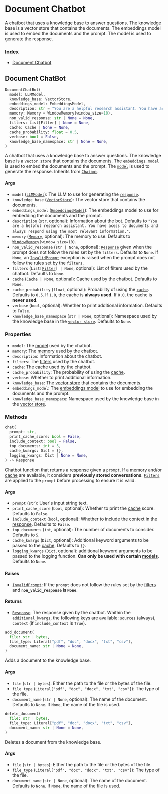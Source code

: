 # Document Chatbot

A chatbot that uses a knowledge base to answer questions. The knowledge base is a vector store that contains the documents. The embeddings model is used to embed the documents and the prompt. The model is used to generate the response.

### Index

- [Document Chatbot](#document-chatbot-1)

## Document ChatBot

```python
DocumentChatBot(
  model: LLMModel,
  knowledge_base: VectorStore,
  embeddings_model: EmbeddingsModel,
  description: str = "You are a helpful research assistant. You have access to documents and always respond using the most relevant information.",
  memory: Memory = WindowMemory(window_size=10),
  non_valid_response: str | None = None,
  filters: List[Filter] | None = None,
  cache: Cache | None = None,
  cache_probability: float = 0.5,
  verbose: bool = False,
  knowledge_base_namespace: str | None = None,
)
```

A chatbot that uses a knowledge base to answer questions. The knowledge base is a [`vector store`](../vectorStores.md) that contains the documents. The [`embeddings model`](../embeddings.md) is used to embed the documents and the prompt. The [`model`](../models.md) is used to generate the response. Inherits from [`Chatbot`](chatbot.md).

#### Args

- `model` ([`LLMModel`](../models.md)): The LLM to use for generating the [`response`]().
- `knowledge_base` ([`VectorStore`](../vectorStores.md)): The vector store that contains the documents.
- `embeddings_model` ([`EmbeddingsModel`](../embeddings.md)): The embeddings model to use for embedding the documents and the prompt.
- `description` (`str`, optional): Information about the bot. Defaults to `"You are a helpful research assistant. You have acess to documents and always respond using the most relevant information."`.
- `memory` ([`Memory`](../memory.md), optional): The memory to use. Defaults to [`WindowMemory`](../memory.md)`(window_size=10)`.
- `non_valid_response` (`str | None`, optional): [`Response`]() given when the prompt does not follow the rules set by the `filters`. Defaults to `None`. If `None`, an [`InvalidPrompt`]() exception is raised when the prompt does not follow the rules set by the `filters`.
- `filters` (`List[`[`Filter`]()`] | None`, optional): List of filters used by the chatbot. Defaults to `None`.
- `cache` ([`Cache`](../cache.md)` | None`, optional): Cache used by the chatbot. Defaults to `None`.
- `cache_probability` (`float`, optional): Probability of using the [`cache`](../cache.md). Defaults to `0.5`. If `1.0`, the cache is **always used**. If `0.0`, the cache is **never used**.
- `verbose` (`bool`, optional): Whether to print additional information. Defaults to `False`.
- `knowledge_base_namespace` (`str | None`, optional): Namespace used by the knowledge base in the [`vector store`](../vectorStores.md). Defaults to `None`.

### Properties

- `model`: The [model](../models.md) used by the chatbot.
- `memory`: The [memory](../memory.md) used by the chatbot.
- `description`: Information about the chatbot.
- `filters`: The [filters]() used by the chatbot.
- `cache`: The [cache](../cache.md) used by the chatbot.
- `cache_probability`: The probability of using the [cache](../cache.md).
- `verbose`: Whether to print additional information.
- `knowledge_base`: The [vector store](../vectorStores.md) that contains the documents.
- `embeddings_model`: The [embeddings model](../embeddings.md) to use for embedding the documents and the prompt.
- `knowledge_base_namespace`: Namespace used by the knowledge base in the [vector store](../vectorStores.md).

### Methods

```python
chat(
  prompt: str,
  print_cache_score: bool = False,
  include_context: bool = False,
  top_documents: int = 5,
  cache_kwargs: Dict = {},
  logging_kwargs: Dict | None = None,
) -> Response
```

Chatbot function that returns a [response]() given a `prompt`. If a [memory](../memory.md) and/or [cache](../cache.md) are available, it considers **previously stored conversations**. [`Filters`]() are applied to the `prompt` before processing to ensure it is valid.

#### Args

- `prompt` (`str`): User's input string text.
- `print_cache_score` (`bool`, optional): Whether to print the [cache](../cache.md) score. Defaults to `False`.
- `include_context` (`bool`, optional): Whether to include the context in the [response](). Defaults to `False`.
- `top_documents` (`int`, optional): The number of documents to consider. Defaults to `5`.
- `cache_kwargs` (`Dict`, optional): Additional keyword arguments to be passed to the [cache](../cache.md). Defaults to `{}`.
- `logging_kwargs` (`Dict`, optional): additional keyword arguments to be passed to the logging function. **Can only be used with certain [models](../models.md)**. Defaults to `None`.

#### Raises

- [`InvalidPrompt`](): If the `prompt` does not follow the rules set by the [filters]() and **`non_valid_response` is `None`**.

#### Returns

- [`Response`](): The response given by the chatbot. Whithin the `additional_kwargs`, the following keys are available: `sources` (always), `context` (if `include_context` is `True`).

```python
add_document(
  file: str | bytes,
  file_type: Literal["pdf", "doc", "docx", "txt", "csv"],
  document_name: str | None = None,
)
```

Adds a document to the knowledge base.

#### Args

- `file` (`str | bytes`): Either the path to the file or the bytes of the file.
- `file_type` (`Literal["pdf", "doc", "docx", "txt", "csv"]`): The type of the file.
- `document_name` (`str | None`, optional): The name of the document. Defaults to `None`. If `None`, the name of the file is used.

```python
delete_document(
  file: str | bytes,
  file_type: Literal["pdf", "doc", "docx", "txt", "csv"],
  document_name: str | None = None,
)
```

Deletes a document from the knowledge base.

#### Args

- `file` (`str | bytes`): Either the path to the file or the bytes of the file.
- `file_type` (`Literal["pdf", "doc", "docx", "txt", "csv"]`): The type of the file.
- `document_name` (`str | None`, optional): The name of the document. Defaults to `None`. If `None`, the name of the file is used.
